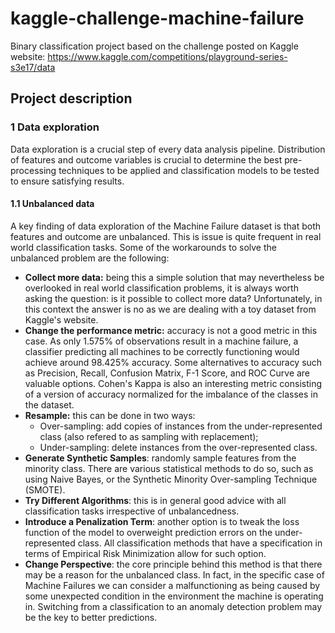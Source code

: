 # kaggle-challenge-machine-failure
Binary classification project based on the challenge posted on Kaggle website: https://www.kaggle.com/competitions/playground-series-s3e17/data

## Project description
### 1 Data exploration
Data exploration is a crucial step of every data analysis pipeline. Distribution of features and outcome variables is crucial to determine the best pre-processing techniques to be applied and classification models to be tested to ensure satisfying results.

#### 1.1 Unbalanced data
A key finding of data exploration of the Machine Failure dataset is that both features and outcome are unbalanced. This is issue is quite frequent in real world classification tasks. Some of the workarounds to solve the unbalanced problem are the following:
- **Collect more data:** being this a simple solution that may nevertheless be overlooked in real world classification problems, it is always worth asking the question: is it possible to collect more data? Unfortunately, in this context the answer is no as we are dealing with a toy dataset from Kaggle's website.
- **Change the performance metric:** accuracy is not a good metric in this case. As only 1.575% of observations result in a machine failure, a classifier predicting all machines to be correctly functioning would achieve around 98.425% accuracy. Some alternatives to accuracy such as Precision, Recall, Confusion Matrix, F-1 Score, and ROC Curve are valuable options. Cohen's Kappa is also an interesting metric consisting of a version of accuracy normalized for the imbalance of the classes in the dataset.
- **Resample:** this can be done in two ways:
    - Over-sampling: add copies of instances from the under-represented class (also refered to as sampling with replacement);
    - Under-sampling: delete instances from the over-represented class.
- **Generate Synthetic Samples**: randomly sample features from the minority class. There are various statistical methods to do so, such as using Naive Bayes, or the Synthetic Minority Over-sampling Technique (SMOTE).
- **Try Different Algorithms**: this is in general good advice with all classification tasks irrespective of unbalancedness. 
- **Introduce a Penalization Term**: another option is to tweak the loss function of the model to overweight prediction errors on the under-represented class. All classification methods that have a specification in terms of Empirical Risk Minimization allow for such option.
- **Change Perspective**: the core principle behind this method is that there may be a reason for the unbalanced class. In fact, in the specific case of Machine Failures we can consider a malfunctioning as being caused by some unexpected condition in the environment the machine is operating in. Switching from a classification to an anomaly detection problem may be the key to better predictions. 

